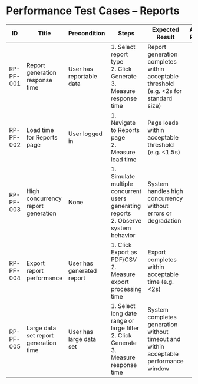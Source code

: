 # Performance Test Cases – Reports

| ID          | Title                                       | Precondition                        | Steps                                                         | Expected Result                           | Actual Result | Status |
|-------------|---------------------------------------------|-------------------------------------|---------------------------------------------------------------|-------------------------------------------|---------------|--------|
| RP-PF-001   | Report generation response time             | User has reportable data            | 1. Select report type <br> 2. Click Generate <br> 3. Measure response time | Report generation completes within acceptable threshold (e.g. <2s for standard size) |               |        |
| RP-PF-002   | Load time for Reports page                  | User logged in                      | 1. Navigate to Reports page <br> 2. Measure load time | Page loads within acceptable threshold (e.g. <1.5s) |               |        |
| RP-PF-003   | High concurrency report generation          | None                                | 1. Simulate multiple concurrent users generating reports <br> 2. Observe system behavior | System handles high concurrency without errors or degradation |               |        |
| RP-PF-004   | Export report performance                   | User has generated report           | 1. Click Export as PDF/CSV <br> 2. Measure export processing time | Export completes within acceptable time (e.g. <2s) |               |        |
| RP-PF-005   | Large data set report generation time       | User has large data set             | 1. Select long date range or large filter <br> 2. Click Generate <br> 3. Measure response time | System completes generation without timeout and within acceptable performance window |               |        |